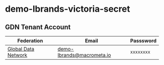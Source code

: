 # demo-lbrands-victoria-secret

## GDN Tenant Account

| **Federation**                                        | **Email**              | **Passsword** |
| ----------------------------------------------------- | ---------------------- | ------------- |
| [Global Data Network](https://gdn.paas.macrometa.io/) | demo-lbrands@macrometa.io | `xxxxxxxx`    |